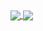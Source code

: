 
<a href="https://github.com/anuraghazra/github-readme-stats">
  <img align="center" src="https://github-readme-stats.vercel.app/api?username=akshaynarisetti&show_icons=true&theme=radical" />
</a>
<a href="https://github.com/akshaynarisetti/E-Ink">
  <img align="center" src="https://github-readme-stats.vercel.app/api/pin/?username=akshaynarisetti&repo=E-Ink" />
</a>
